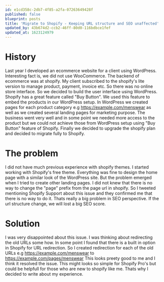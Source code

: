 ```yaml
---
id: e1cd358c-2db7-4f85-a2fa-07263649428f
published: false
blueprint: posts
title: 'Migrate to Shopify - Keeping URL structure and SEO unaffected'
updated_by: 43b674d2-ccb2-46ff-80d0-116bdbce1fef
updated_at: 1623124979
---
```

# History 
Last year I developed an ecommerce website for a client using WordPress. Interesting fact is, we did not use WooCommerce. The backend of ecommerce was at shopify. My client subscribed to the shopify's lite version to manage product, payment, invoice etc. So there was no online store interface. So we decided to build the user interface using WordPress. Shopify has a great feature called "Buy Button". We used this feature to embed the products in our WordPress setup. In WordPress we created pages for each product category e.g https://example.com/menswear as well as we created several landing pages for marketing purpose. The business went very well and in some point we needed more access to the product but we could not achieve those from WordPress setup using "Buy Button" feature of Shopify. Finally we decided to upgrade the shopify plan and decided to migrate fully to Shopify. 

# The problem
I did not have much previous experience with shopify themes. I started working with Shopify's free theme. Everything was fine to design the home page with a similar look of the WordPress site. But the problem emerged when I tried to create other landing pages. I did not knew that there is no way to change the "page" prefix from the page url in shopify. So I tweeted mentioning Shopify Support about this issue and they confirmed me that there is no way to do it. Thats really a big problem in SEO perspective. If the url structure change, we will lost a big SEO score. 

# Solution
I was very disappointed about this issue. I was thinking about redirecting the old URLs some how. In some point I found that there is a built in option in Shopify for URL redirection. So I created redirection for each of the old URLs e.g https://example.com/menswear to https://example.com/pages/menswear This looks preety good to me and I think it resolved the issue. This might looks so simple for Shopify Pro's but could be helpfull for those who are new to shopify like me. Thats why I decided to write about my experience.